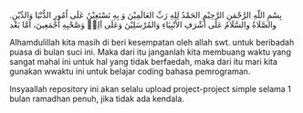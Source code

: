 بِسْمِ اللّهِ الرَّحْمَنِ الرَّحِيْمِ
الحَمْدُ لِلهِ رَبِّ العَالَمِيْنَ وَ بِهِ نَسْتَعِيْنُ عَلَى اُمُورِ الدُّنْيَا وَالدِّيْنِ. والصَّلَاةُ والسَّلَامُ عَلَى أَشْرَفِ الأَنْبِيَاءِ وَالمُرْسَلِيْنَ وَعَلَى آلِهٖ وَصَّحْبِهِ أَجْمَعِينَ، اَمَّا بَعْد

Alhamdulillah kita masih di beri kesempatan oleh allah swt. untuk beribadah puasa di bulan suci ini. Maka dari itu janganlah kita 
membuang waktu yang sangat mahal ini untuk hal yang tidak berfaedah, maka dari itu mari kita gunakan wwaktu ini untuk belajar coding bahasa pemrograman.

Insyaallah repository ini akan selalu upload project-project simple selama 1 bulan ramadhan penuh, jika tidak ada kendala.
